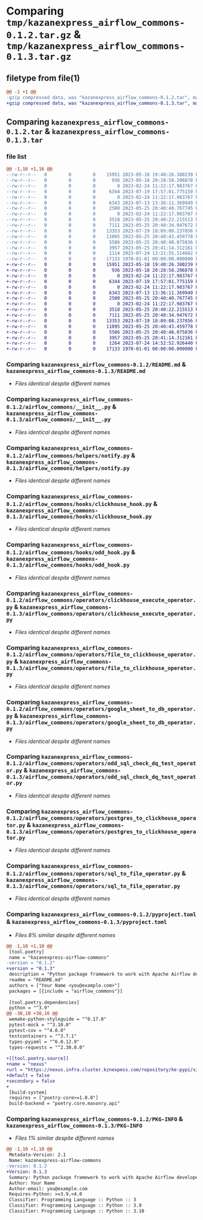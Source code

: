 # Comparing `tmp/kazanexpress_airflow_commons-0.1.2.tar.gz` & `tmp/kazanexpress_airflow_commons-0.1.3.tar.gz`

## filetype from file(1)

```diff
@@ -1 +1 @@
-gzip compressed data, was "kazanexpress_airflow_commons-0.1.2.tar", max compression
+gzip compressed data, was "kazanexpress_airflow_commons-0.1.3.tar", max compression
```

## Comparing `kazanexpress_airflow_commons-0.1.2.tar` & `kazanexpress_airflow_commons-0.1.3.tar`

### file list

```diff
@@ -1,16 +1,16 @@
--rw-r--r--   0        0        0    15951 2023-05-18 19:40:26.380239 kazanexpress_airflow_commons-0.1.2/README.md
--rw-r--r--   0        0        0      936 2023-05-18 20:28:58.206878 kazanexpress_airflow_commons-0.1.2/airflow_commons/__init__.py
--rw-r--r--   0        0        0        0 2023-02-24 11:22:17.983767 kazanexpress_airflow_commons-0.1.2/airflow_commons/helpers/__init__.py
--rw-r--r--   0        0        0     6344 2023-07-19 17:57:01.775159 kazanexpress_airflow_commons-0.1.2/airflow_commons/helpers/notify.py
--rw-r--r--   0        0        0        0 2023-02-24 11:22:17.983767 kazanexpress_airflow_commons-0.1.2/airflow_commons/hooks/__init__.py
--rw-r--r--   0        0        0     6343 2023-07-13 13:36:11.369949 kazanexpress_airflow_commons-0.1.2/airflow_commons/hooks/clickhouse_hook.py
--rw-r--r--   0        0        0     2500 2023-05-25 20:40:40.767745 kazanexpress_airflow_commons-0.1.2/airflow_commons/hooks/odd_hook.py
--rw-r--r--   0        0        0        0 2023-02-24 11:22:17.983767 kazanexpress_airflow_commons-0.1.2/airflow_commons/operators/__init__.py
--rw-r--r--   0        0        0     3518 2023-05-25 20:40:22.215513 kazanexpress_airflow_commons-0.1.2/airflow_commons/operators/clickhouse_execute_operator.py
--rw-r--r--   0        0        0     7111 2023-05-25 20:40:34.947672 kazanexpress_airflow_commons-0.1.2/airflow_commons/operators/file_to_clickhouse_operator.py
--rw-r--r--   0        0        0    13353 2023-07-19 18:09:08.237856 kazanexpress_airflow_commons-0.1.2/airflow_commons/operators/google_sheet_to_db_operator.py
--rw-r--r--   0        0        0    11095 2023-05-25 20:40:43.459778 kazanexpress_airflow_commons-0.1.2/airflow_commons/operators/odd_sql_check_dq_test_operator.py
--rw-r--r--   0        0        0     5586 2023-05-25 20:40:48.075836 kazanexpress_airflow_commons-0.1.2/airflow_commons/operators/postgres_to_clickhouse_operator.py
--rw-r--r--   0        0        0     3957 2023-05-25 20:41:14.312161 kazanexpress_airflow_commons-0.1.2/airflow_commons/operators/sql_to_file_operator.py
--rw-r--r--   0        0        0     1114 2023-07-24 13:21:55.114662 kazanexpress_airflow_commons-0.1.2/pyproject.toml
--rw-r--r--   0        0        0    17133 1970-01-01 00:00:00.000000 kazanexpress_airflow_commons-0.1.2/PKG-INFO
+-rw-r--r--   0        0        0    15951 2023-05-18 19:40:26.380239 kazanexpress_airflow_commons-0.1.3/README.md
+-rw-r--r--   0        0        0      936 2023-05-18 20:28:58.206878 kazanexpress_airflow_commons-0.1.3/airflow_commons/__init__.py
+-rw-r--r--   0        0        0        0 2023-02-24 11:22:17.983767 kazanexpress_airflow_commons-0.1.3/airflow_commons/helpers/__init__.py
+-rw-r--r--   0        0        0     6344 2023-07-19 17:57:01.775159 kazanexpress_airflow_commons-0.1.3/airflow_commons/helpers/notify.py
+-rw-r--r--   0        0        0        0 2023-02-24 11:22:17.983767 kazanexpress_airflow_commons-0.1.3/airflow_commons/hooks/__init__.py
+-rw-r--r--   0        0        0     6343 2023-07-13 13:36:11.369949 kazanexpress_airflow_commons-0.1.3/airflow_commons/hooks/clickhouse_hook.py
+-rw-r--r--   0        0        0     2500 2023-05-25 20:40:40.767745 kazanexpress_airflow_commons-0.1.3/airflow_commons/hooks/odd_hook.py
+-rw-r--r--   0        0        0        0 2023-02-24 11:22:17.983767 kazanexpress_airflow_commons-0.1.3/airflow_commons/operators/__init__.py
+-rw-r--r--   0        0        0     3518 2023-05-25 20:40:22.215513 kazanexpress_airflow_commons-0.1.3/airflow_commons/operators/clickhouse_execute_operator.py
+-rw-r--r--   0        0        0     7111 2023-05-25 20:40:34.947672 kazanexpress_airflow_commons-0.1.3/airflow_commons/operators/file_to_clickhouse_operator.py
+-rw-r--r--   0        0        0    13353 2023-07-19 18:09:08.237856 kazanexpress_airflow_commons-0.1.3/airflow_commons/operators/google_sheet_to_db_operator.py
+-rw-r--r--   0        0        0    11095 2023-05-25 20:40:43.459778 kazanexpress_airflow_commons-0.1.3/airflow_commons/operators/odd_sql_check_dq_test_operator.py
+-rw-r--r--   0        0        0     5586 2023-05-25 20:40:48.075836 kazanexpress_airflow_commons-0.1.3/airflow_commons/operators/postgres_to_clickhouse_operator.py
+-rw-r--r--   0        0        0     3957 2023-05-25 20:41:14.312161 kazanexpress_airflow_commons-0.1.3/airflow_commons/operators/sql_to_file_operator.py
+-rw-r--r--   0        0        0     1264 2023-07-24 14:52:52.926440 kazanexpress_airflow_commons-0.1.3/pyproject.toml
+-rw-r--r--   0        0        0    17133 1970-01-01 00:00:00.000000 kazanexpress_airflow_commons-0.1.3/PKG-INFO
```

### Comparing `kazanexpress_airflow_commons-0.1.2/README.md` & `kazanexpress_airflow_commons-0.1.3/README.md`

 * *Files identical despite different names*

### Comparing `kazanexpress_airflow_commons-0.1.2/airflow_commons/__init__.py` & `kazanexpress_airflow_commons-0.1.3/airflow_commons/__init__.py`

 * *Files identical despite different names*

### Comparing `kazanexpress_airflow_commons-0.1.2/airflow_commons/helpers/notify.py` & `kazanexpress_airflow_commons-0.1.3/airflow_commons/helpers/notify.py`

 * *Files identical despite different names*

### Comparing `kazanexpress_airflow_commons-0.1.2/airflow_commons/hooks/clickhouse_hook.py` & `kazanexpress_airflow_commons-0.1.3/airflow_commons/hooks/clickhouse_hook.py`

 * *Files identical despite different names*

### Comparing `kazanexpress_airflow_commons-0.1.2/airflow_commons/hooks/odd_hook.py` & `kazanexpress_airflow_commons-0.1.3/airflow_commons/hooks/odd_hook.py`

 * *Files identical despite different names*

### Comparing `kazanexpress_airflow_commons-0.1.2/airflow_commons/operators/clickhouse_execute_operator.py` & `kazanexpress_airflow_commons-0.1.3/airflow_commons/operators/clickhouse_execute_operator.py`

 * *Files identical despite different names*

### Comparing `kazanexpress_airflow_commons-0.1.2/airflow_commons/operators/file_to_clickhouse_operator.py` & `kazanexpress_airflow_commons-0.1.3/airflow_commons/operators/file_to_clickhouse_operator.py`

 * *Files identical despite different names*

### Comparing `kazanexpress_airflow_commons-0.1.2/airflow_commons/operators/google_sheet_to_db_operator.py` & `kazanexpress_airflow_commons-0.1.3/airflow_commons/operators/google_sheet_to_db_operator.py`

 * *Files identical despite different names*

### Comparing `kazanexpress_airflow_commons-0.1.2/airflow_commons/operators/odd_sql_check_dq_test_operator.py` & `kazanexpress_airflow_commons-0.1.3/airflow_commons/operators/odd_sql_check_dq_test_operator.py`

 * *Files identical despite different names*

### Comparing `kazanexpress_airflow_commons-0.1.2/airflow_commons/operators/postgres_to_clickhouse_operator.py` & `kazanexpress_airflow_commons-0.1.3/airflow_commons/operators/postgres_to_clickhouse_operator.py`

 * *Files identical despite different names*

### Comparing `kazanexpress_airflow_commons-0.1.2/airflow_commons/operators/sql_to_file_operator.py` & `kazanexpress_airflow_commons-0.1.3/airflow_commons/operators/sql_to_file_operator.py`

 * *Files identical despite different names*

### Comparing `kazanexpress_airflow_commons-0.1.2/pyproject.toml` & `kazanexpress_airflow_commons-0.1.3/pyproject.toml`

 * *Files 8% similar despite different names*

```diff
@@ -1,10 +1,10 @@
 [tool.poetry]
 name = "kazanexpress-airflow-commons"
-version = "0.1.2"
+version = "0.1.3"
 description = "Python package framework to work with Apache Airflow developed in KazanExpress Data Office"
 readme = "README.md"
 authors = ["Your Name <you@example.com>"]
 packages = [{include = "airflow_commons"}]
 
 [tool.poetry.dependencies]
 python = "^3.9"
@@ -30,10 +30,16 @@
 wemake-python-styleguide = "^0.17.0"
 pytest-mock = "^3.10.0"
 pytest-cov = "^4.0.0"
 testcontainers = "^3.7.1"
 types-pyyaml = "^6.0.12.9"
 types-requests = "^2.30.0.0"
 
+[[tool.poetry.source]]
+name = "nexus"
+url = "https://nexus.infra.cluster.kznexpess.com/repository/ke-pypi/simple/"
+default = false
+secondary = false
+
 [build-system]
 requires = ["poetry-core>=1.0.0"]
 build-backend = "poetry.core.masonry.api"
```

### Comparing `kazanexpress_airflow_commons-0.1.2/PKG-INFO` & `kazanexpress_airflow_commons-0.1.3/PKG-INFO`

 * *Files 1% similar despite different names*

```diff
@@ -1,10 +1,10 @@
 Metadata-Version: 2.1
 Name: kazanexpress-airflow-commons
-Version: 0.1.2
+Version: 0.1.3
 Summary: Python package framework to work with Apache Airflow developed in KazanExpress Data Office
 Author: Your Name
 Author-email: you@example.com
 Requires-Python: >=3.9,<4.0
 Classifier: Programming Language :: Python :: 3
 Classifier: Programming Language :: Python :: 3.9
 Classifier: Programming Language :: Python :: 3.10
```

